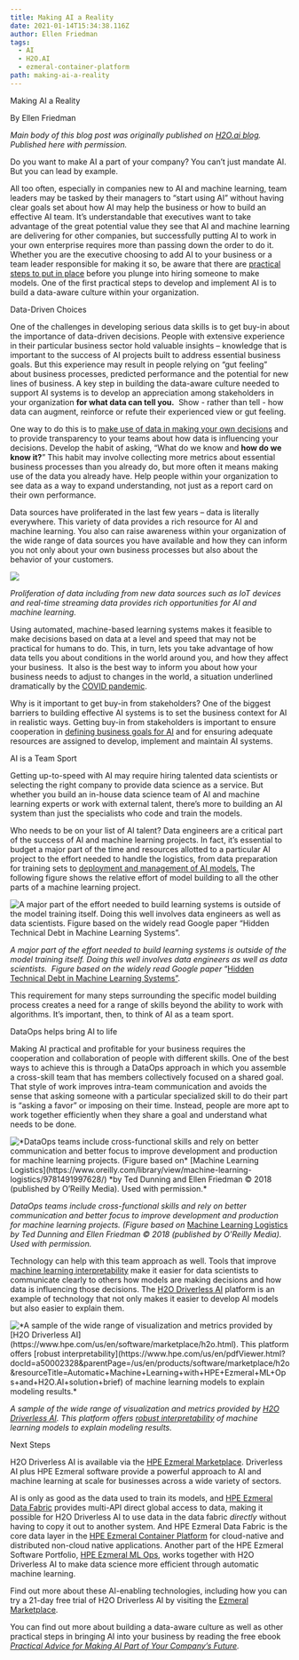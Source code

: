 ```yaml
---
title: Making AI a Reality 
date: 2021-01-14T15:34:38.116Z
author: Ellen Friedman
tags:
  - AI
  - H2O.AI
  - ezmeral-container-platform
path: making-ai-a-reality
---
```

Making AI a Reality 

By Ellen Friedman   

*Main body of this blog post was originally published on [H2O.ai blog](https://www.h2o.ai/blog/making-ai-a-reality/). Published here with permission.*

Do you want to make AI a part of your company? You can’t just mandate AI. But you can lead by example. 

All too often, especially in companies new to AI and machine learning, team leaders may be tasked by their managers to “start using AI” without having clear goals set about how AI may help the business or how to build an effective AI team. It’s understandable that executives want to take advantage of the great potential value they see that AI and machine learning are delivering for other companies, but successfully putting AI to work in your own enterprise requires more than passing down the order to do it. Whether you are the executive choosing to add AI to your business or a team leader responsible for making it so, be aware that there are [practical steps to put in place](https://www.h2o.ai/blog/in-a-world-wh) before you plunge into hiring someone to make models. One of the first practical steps to develop and implement AI is to build a data-aware culture within your organization. 

Data-Driven Choices

One of the challenges in developing serious data skills is to get buy-in about the importance of data-driven decisions. People with extensive experience in their particular business sector hold valuable insights – knowledge that is important to the success of AI projects built to address essential business goals. But this experience may result in people relying on “gut feeling” about business processes, predicted performance and the potential for new lines of business. A key step in building the data-aware culture needed to support AI systems is to develop an appreciation among stakeholders in your organization **for what data can tell you.**  Show - rather than tell - how data can augment, reinforce or refute their experienced view or gut feeling. 

One way to do this is to [make use of data in making your own decisions](https://www.h2o.ai/blog/the-benefits-of-budget-allocation-with-ai-driven-marketing-mix-models/) and to provide transparency to your teams about how data is influencing your decisions. Develop the habit of asking, “What do we know and **how do we know it?**” This habit may involve collecting more metrics about essential business processes than you already do, but more often it means making use of the data you already have. Help people within your organization to see data as a way to expand understanding, not just as a report card on their own performance. 

Data sources have proliferated in the last few years – data is literally everywhere. This variety of data provides a rich resource for AI and machine learning. You also can raise awareness within your organization of the wide range of data sources you have available and how they can inform you not only about your own business processes but also about the behavior of your customers. 

![](/img/ellen-ai-picture1.png)

*Proliferation of data including from new data sources such as IoT devices and real-time streaming data provides rich opportunities for AI and machine learning.*

Using automated, machine-based learning systems makes it feasible to make decisions based on data at a level and speed that may not be practical for humans to do. This, in turn, lets you take advantage of how data tells you about conditions in the world around you, and how they affect your business.  It also is the best way to inform you about how your business needs to adjust to changes in the world, a situation underlined dramatically by the [COVID pandemic](https://www.h2o.ai/covid-19/). 

Why is it important to get buy-in from stakeholders? One of the biggest barriers to building effective AI systems is to set the business context for AI in realistic ways. Getting buy-in from stakeholders is important to ensure cooperation in [defining business goals for AI](https://www.h2o.ai/webinars/?commid=433866) and for ensuring adequate resources are assigned to develop, implement and maintain AI systems. 

AI is a Team Sport

Getting up-to-speed with AI may require hiring talented data scientists or selecting the right company to provide data science as a service. But whether you build an in-house data science team of AI and machine learning experts or work with external talent, there’s more to building an AI system than just the specialists who code and train the models.   

Who needs to be on your list of AI talent? Data engineers are a critical part of the success of AI and machine learning projects. In fact, it’s essential to budget a major part of the time and resources allotted to a particular AI project to the effort needed to handle the logistics, from data preparation for training sets to [deployment and management of AI models.](https://www.h2o.ai/blog/deploying-models-to-maximise-the-impact-of-machine-learning-part-1/) The following figure shows the relative effort of model building to all the other parts of a machine learning project.

![](/img/ellen-ai-picture2.png "A major part of the effort needed to build learning systems is outside of the model training itself. Doing this well involves data engineers as well as data scientists.  Figure based on the widely read Google paper “Hidden Technical Debt in Machine Learning Systems”.")

*A major part of the effort needed to build learning systems is outside of the model training itself. Doing this well involves data engineers as well as data scientists.  Figure based on the widely read Google paper* “[Hidden Technical Debt in Machine Learning Systems”](https://papers.nips.cc/paper/5656-hidden-technical-debt-in-machine-learning-systems.pdf).

This requirement for many steps surrounding the specific model building process creates a need for a range of skills beyond the ability to work with algorithms. It’s important, then, to think of AI as a team sport. 

DataOps helps bring AI to life

Making AI practical and profitable for your business requires the cooperation and collaboration of people with different skills. One of the best ways to achieve this is through a DataOps approach in which you assemble a cross-skill team that has members collectively focused on a shared goal. That style of work improves intra-team communication and avoids the sense that asking someone with a particular specialized skill to do their part is “asking a favor” or imposing on their time. Instead, people are more apt to work together efficiently when they share a goal and understand what needs to be done. 

![](/img/ellen-ai-picture3.png "*DataOps teams include cross-functional skills and rely on better communication and better focus to improve development and production for machine learning projects. (Figure based on* [Machine Learning Logistics](https://www.oreilly.com/library/view/machine-learning-logistics/9781491997628/) *by Ted Dunning and Ellen Friedman © 2018 (published by O’Reilly Media). Used with permission.*")

*DataOps teams include cross-functional skills and rely on better communication and better focus to improve development and production for machine learning projects. (Figure based on* [Machine Learning Logistics](https://www.oreilly.com/library/view/machine-learning-logistics/9781491997628/) *by Ted Dunning and Ellen Friedman © 2018 (published by O’Reilly Media). Used with permission.*

Technology can help with this team approach as well. Tools that improve [machine learning interpretability](https://www.h2o.ai/blog/interview-with-patrick-hall-machine-learning-h2o-ai-machine-learning-interpretability/) make it easier for data scientists to communicate clearly to others how models are making decisions and how data is influencing those decisions. The [H2O Driverless AI](https://www.hpe.com/us/en/software/marketplace/h2o.html) platform is an example of technology that not only makes it easier to develop AI models but also easier to explain them. 

![](/img/ellen-ai-picture4.png "*A sample of the wide range of visualization and metrics provided by [H2O Driverless AI](https://www.hpe.com/us/en/software/marketplace/h2o.html). This platform offers [robust interpretability](https://www.hpe.com/us/en/pdfViewer.html?docId=a50002328&parentPage=/us/en/products/software/marketplace/h2o&resourceTitle=Automatic+Machine+Learning+with+HPE+Ezmeral+ML+Ops+and+H2O.AI+solution+brief) of machine learning models to explain modeling results.*")

*A sample of the wide range of visualization and metrics provided by [H2O Driverless AI](https://www.hpe.com/us/en/software/marketplace/h2o.html). This platform offers [robust interpretability](https://www.hpe.com/us/en/pdfViewer.html?docId=a50002328&parentPage=/us/en/products/software/marketplace/h2o&resourceTitle=Automatic+Machine+Learning+with+HPE+Ezmeral+ML+Ops+and+H2O.AI+solution+brief) of machine learning models to explain modeling results.* 

Next Steps

H2O Driverless AI is available via the [HPE Ezmeral Marketplace](https://www.hpe.com/us/en/software/marketplace/h2o.html). Driverless AI plus HPE Ezmeral software provide a powerful approach to AI and machine learning at scale for businesses across a wide variety of sectors. 

AI is only as good as the data used to train its models, and [HPE Ezmeral Data Fabric](https://www.hpe.com/us/en/software/data-fabric.html) provides multi-API direct global access to data, making it possible for H2O Driverless AI to use data in the data fabric *directly* without having to copy it out to another system. And HPE Ezmeral Data Fabric is the core data layer in the [HPE Ezmeral Container Platform](https://www.hpe.com/us/en/solutions/container-platform.html) for cloud-native and distributed non-cloud native applications. Another part of the HPE Ezmeral Software Portfolio, [HPE Ezmeral ML Ops](https://www.hpe.com/us/en/solutions/machine-learning-operations.html), works together with H2O Driverless AI to make data science more efficient through automatic machine learning.  

Find out more about these AI-enabling technologies, including how you can try a 21-day free trial of H2O Driverless AI by visiting the [Ezmeral Marketplace](https://www.hpe.com/us/en/software/marketplace/h2o).

You can find out more about building a data-aware culture as well as other practical steps in bringing AI into your business by reading the free ebook *[Practical Advice for Making AI Part of Your Company’s Future](https://www.h2o.ai/resources/ebook/practical-advice-for-making-ai-part-of-your-companys-future/).*